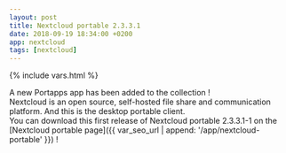 ```yaml
---
layout: post
title: Nextcloud portable 2.3.3.1
date: 2018-09-19 18:34:00 +0200
app: nextcloud
tags: [nextcloud]
---
```

{% include vars.html %}

A new Portapps app has been added to the collection !<br />
Nextcloud is an open source, self-hosted file share and communication platform. And this is the desktop portable client.<br />
You can download this first release of Nextcloud portable 2.3.3.1-1 on the [Nextcloud portable page]({{ var_seo_url | append: '/app/nextcloud-portable' }}) !